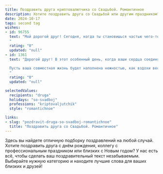```yaml
---
title: Поздравить друга криптовалютчика со Свадьбой. Романтичное
description: Хотите поздравить друга со Свадьбой или другим праздником? Наш ИИ создаст незабываемое поздравление, а вы обязательно выделитесь среди других.  
date: 2024-10-17
tags: second tag
wishes:
- id: 96755
  text: "Мой дорогой друг! Сегодня, когда ты становишься частью чего-то большего, чем мир криптовалют, я хочу пожелать тебе и твоей прекрасной половине океана любви, безграничного счастья и бесконечного света в ваших глазах. Пусть ваша жизнь будет такой же стабильной и прочной, как блокчейн, но при этом такой же яркой и переменчивой, как курс биткоина в лучшие времена. Пусть каждый ваш день будет наполнен нежностью, заботой и радостью, а ваша любовь будет только крепнуть с годами, словно ценность редкого NFT.  Счастья вам, мои дорогие!
  "
  rating: "0"
  updated: "null"
- id: 1361
  text: "Дорогой друг! В этот особенный день, когда ваши сердца соединяются в едином ритме любви, а в ваших глазах сияют огни семейного очага, примите самые искренние поздравления со свадьбой!
  
  Пусть ваша совместная жизнь будет наполнена нежностью, как вздохи весеннего ветра, страстью, яркой, как биткоин на пике роста, и стабильностью, крепкой, как блокчейн. Желаю вам процветания, благополучия и, конечно же, любви, которая с каждым годом будет только крепнуть, как ваш цифровой кошелек!
  "
  rating: "0"
  updated: "null"

selectedValues:
  recipients: "druga"
  holidays: "so-svadboj"
  professions: "kriptovaljutchik"
  style: "romantichnoe"

links:
- slug: "pozdravit-druga-so-svadboj-romantichnoe"
  title: "Поздравить друга со Свадьбой. Романтичное"
---
```


Здесь вы найдете отличную подборку поздравлений на любой случай.
Хотите поздравить друга с днём рождения, коллегу с профессиональным праздником или близких с Новым годом? У нас есть всё, чтобы сделать ваш поздравительный текст незабываемым. Выбирайте нужную категорию и находите лучшие слова для ваших близких и друзей!
